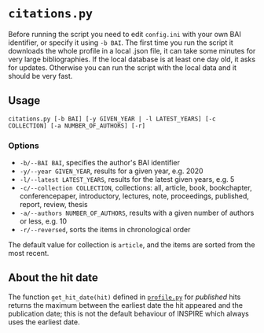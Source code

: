 # `citations.py`

Before running the script you need to edit `config.ini` with your own BAI identifier, or specify it using `-b BAI`.
The first time you run the script it downloads the whole profile in a local .json file, it can take some minutes for very large bibliographies.
If the local database is at least one day old, it asks for updates. Otherwise you can run the script with the local data and it should be very fast.


## Usage

`citations.py [-b BAI] [-y GIVEN_YEAR | -l LATEST_YEARS] [-c COLLECTION] [-a NUMBER_OF_AUTHORS] [-r]`

### Options

* `-b/--BAI BAI`, specifies the author's BAI identifier
* `-y/--year GIVEN_YEAR`, results for a given year, e.g. 2020
* `-l/--latest LATEST_YEARS`, results for the latest given years, e.g. 5
* `-c/--collection COLLECTION`, collections: all, article, book, bookchapter, conferencepaper, introductory, lectures, note, proceedings, published, report, review, thesis
* `-a/--authors NUMBER_OF_AUTHORS`, results with a given number of authors or less, e.g. 10
* `-r/--reversed`, sorts the items in chronological order

The default value for collection is `article`, and the items are sorted from the most recent.


## About the hit date

The function `get_hit_date(hit)` defined in [`profile.py`](profile.py#L8) for _published_ hits returns the maximum between the earliest date the hit appeared and the publication date; this is not the default behaviour of INSPIRE which always uses the earliest date.
